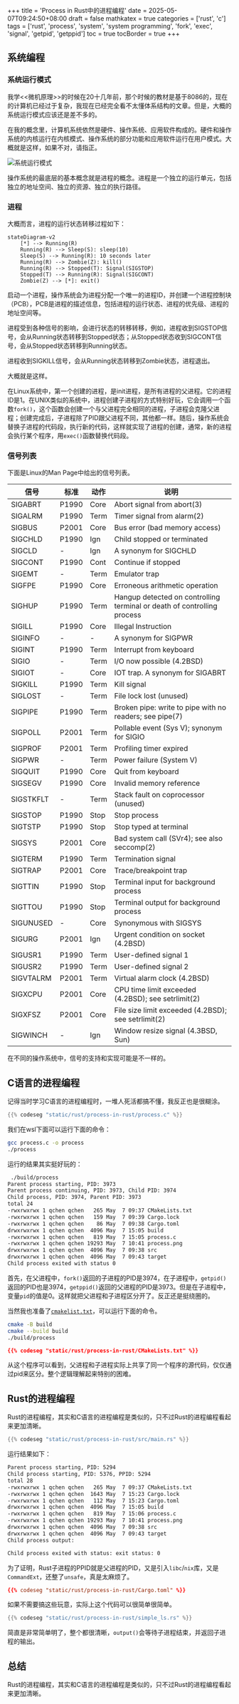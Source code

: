 +++
title = 'Process in Rust中的进程编程'
date = 2025-05-07T09:24:50+08:00
draft = false
mathkatex = true
categories = ['rust', 'c']
tags = ['rust', 'process', 'system', 'system programming', 'fork', 'exec', 'signal', 'getpid', 'getppid']
toc = true
tocBorder = true
+++

## 系统编程

### 系统运行模式

我学<<微机原理>>的时候在20十几年前，那个时候的教材是基于8086的，现在的计算机已经过于复杂，我现在已经完全看不太懂体系结构的文章。但是，大概的系统运行模式应该还是差不多的。

在我的概念里，计算机系统依然是硬件、操作系统、应用软件构成的。硬件和操作系统的内核运行在内核模式、操作系统的部分功能和应用软件运行在用户模式。大概就是这样，如果不对，请指正。

![系统运行模式](/rust/process-in-rust/process.png)

操作系统的最底层的基本概念就是进程的概念。进程是一个独立的运行单元，包括独立的地址空间、独立的资源、独立的执行路径。

### 进程

大概而言，进程的运行状态转移过程如下：

```mermaid
stateDiagram-v2
    [*] --> Running(R)
    Running(R) --> Sleep(S): sleep(10)
    Sleep(S) --> Running(R): 10 seconds later
    Running(R) --> Zombie(Z): kill()
    Running(R) --> Stopped(T): Signal(SIGSTOP)
    Stopped(T) --> Running(R): Signal(SIGCONT)
    Zombie(Z) --> [*]: exit()
```

启动一个进程，操作系统会为进程分配一个唯一的进程ID，并创建一个进程控制块（PCB），PCB是进程的描述信息，包括进程的运行状态、进程的优先级、进程的地址空间等。

进程受到各种信号的影响，会进行状态的转移转移，例如，进程收到SIGSTOP信号，会从Running状态转移到Stopped状态；从Stopped状态收到SIGCONT信号，会从Stopped状态转移到Running状态。

进程收到SIGKILL信号，会从Running状态转移到Zombie状态，进程退出。

大概就是这样。

在Linux系统中，第一个创建的进程，是init进程，是所有进程的父进程。它的进程ID是1。在UNIX类似的系统中，进程创建子进程的方式特别好玩，它会调用一个函数`fork()`，这个函数会创建一个与父进程完全相同的进程，子进程会克隆父进程；创建完成后，子进程除了PID跟父进程不同，其他都一样。随后，操作系统会替换子进程的代码段，执行新的代码，这样就实现了进程的创建，通常，新的进程会执行某个程序，用`exec()`函数替换代码段。

### 信号列表

下面是Linux的Man Page中给出的信号列表。

| 信号 | 标准 | 动作 | 说明 |
|------|------|------|------|
| SIGABRT | P1990 | Core | Abort signal from abort(3) |
| SIGALRM | P1990 | Term | Timer signal from alarm(2) |
| SIGBUS | P2001 | Core | Bus error (bad memory access) |
| SIGCHLD | P1990 | Ign | Child stopped or terminated |
| SIGCLD | - | Ign | A synonym for SIGCHLD |
| SIGCONT | P1990 | Cont | Continue if stopped |
| SIGEMT | - | Term | Emulator trap |
| SIGFPE | P1990 | Core | Erroneous arithmetic operation |
| SIGHUP | P1990 | Term | Hangup detected on controlling terminal or death of controlling process |
| SIGILL | P1990 | Core | Illegal Instruction |
| SIGINFO | - | - | A synonym for SIGPWR |
| SIGINT | P1990 | Term | Interrupt from keyboard |
| SIGIO | - | Term | I/O now possible (4.2BSD) |
| SIGIOT | - | Core | IOT trap. A synonym for SIGABRT |
| SIGKILL | P1990 | Term | Kill signal |
| SIGLOST | - | Term | File lock lost (unused) |
| SIGPIPE | P1990 | Term | Broken pipe: write to pipe with no readers; see pipe(7) |
| SIGPOLL | P2001 | Term | Pollable event (Sys V); synonym for SIGIO |
| SIGPROF | P2001 | Term | Profiling timer expired |
| SIGPWR | - | Term | Power failure (System V) |
| SIGQUIT | P1990 | Core | Quit from keyboard |
| SIGSEGV | P1990 | Core | Invalid memory reference |
| SIGSTKFLT | - | Term | Stack fault on coprocessor (unused) |
| SIGSTOP | P1990 | Stop | Stop process |
| SIGTSTP | P1990 | Stop | Stop typed at terminal |
| SIGSYS | P2001 | Core | Bad system call (SVr4); see also seccomp(2) |
| SIGTERM | P1990 | Term | Termination signal |
| SIGTRAP | P2001 | Core | Trace/breakpoint trap |
| SIGTTIN | P1990 | Stop | Terminal input for background process |
| SIGTTOU | P1990 | Stop | Terminal output for background process |
| SIGUNUSED | - | Core | Synonymous with SIGSYS |
| SIGURG | P2001 | Ign | Urgent condition on socket (4.2BSD) |
| SIGUSR1 | P1990 | Term | User-defined signal 1 |
| SIGUSR2 | P1990 | Term | User-defined signal 2 |
| SIGVTALRM | P2001 | Term | Virtual alarm clock (4.2BSD) |
| SIGXCPU | P2001 | Core | CPU time limit exceeded (4.2BSD); see setrlimit(2) |
| SIGXFSZ | P2001 | Core | File size limit exceeded (4.2BSD); see setrlimit(2) |
| SIGWINCH | - | Ign | Window resize signal (4.3BSD, Sun) |

在不同的操作系统中，信号的支持和实现可能是不一样的。

## C语言的进程编程

记得当时学习C语言的进程编程时，一堆人死活都搞不懂，我反正也是很糊涂。

```c
{{% codeseg "static/rust/process-in-rust/process.c" %}}
```

我们在wsl下面可以运行下面的命令：

```bash
gcc process.c -o process
./process
```

运行的结果其实挺好玩的：

```bash
 ./build/process 
Parent process starting, PID: 3973
Parent process continuing, PID: 3973, Child PID: 3974
Child process, PID: 3974, Parent PID: 3973
total 24
-rwxrwxrwx 1 qchen qchen   265 May  7 09:37 CMakeLists.txt
-rwxrwxrwx 1 qchen qchen   159 May  7 09:39 Cargo.lock
-rwxrwxrwx 1 qchen qchen    86 May  7 09:38 Cargo.toml
drwxrwxrwx 1 qchen qchen  4096 May  7 15:05 build
-rwxrwxrwx 1 qchen qchen   819 May  7 15:05 process.c
-rwxrwxrwx 1 qchen qchen 19293 May  7 10:41 process.png
drwxrwxrwx 1 qchen qchen  4096 May  7 09:38 src
drwxrwxrwx 1 qchen qchen  4096 May  7 09:43 target
Child process exited with status 0
```

首先，在父进程中，`fork()`返回的子进程的PID是3974，在子进程中，`getpid()`返回的PID也是3974，`getppid()`返回的父进程的PID是3973。但是在子进程中，变量`pid`的值是0。这样就把父进程和子进程区分开了。反正还是挺绕圈的。

当然我也准备了[`cmakelist.txt`](/rust/process-in-rust/CMakeLists.txt)，可以运行下面的命令。

```bash
cmake -B build
cmake --build build
./build/process
```

```cmake
{{% codeseg "static/rust/process-in-rust/CMakeLists.txt" %}}
```

从这个程序可以看到，父进程和子进程实际上共享了同一个程序的源代码，仅仅通过pid来区分。整个逻辑理解起来特别的困难。

## Rust的进程编程

Rust的进程编程，其实和C语言的进程编程是类似的，只不过Rust的进程编程看起来更加清晰。

```rust
{{% codeseg "static/rust/process-in-rust/src/main.rs" %}}
```

运行结果如下：

```bash
Parent process starting, PID: 5294
Child process starting, PID: 5376, PPID: 5294
total 28
-rwxrwxrwx 1 qchen qchen   265 May  7 09:37 CMakeLists.txt
-rwxrwxrwx 1 qchen qchen  1643 May  7 15:23 Cargo.lock
-rwxrwxrwx 1 qchen qchen   112 May  7 15:23 Cargo.toml
drwxrwxrwx 1 qchen qchen  4096 May  7 15:05 build
-rwxrwxrwx 1 qchen qchen   819 May  7 15:06 process.c
-rwxrwxrwx 1 qchen qchen 19293 May  7 10:41 process.png
drwxrwxrwx 1 qchen qchen  4096 May  7 09:38 src
drwxrwxrwx 1 qchen qchen  4096 May  7 09:43 target
Child process output:

Child process exited with status: exit status: 0
```

为了证明，Rust子进程的PPID就是父进程的PID，又是引入`libc`/`nix`库，又是`CommandExt`，还整了`unsafe`，真是太麻烦了。

```toml
{{% codeseg "static/rust/process-in-rust/Cargo.toml" %}}
```

如果不需要搞这些玩意，实际上这个代码可以很简单很简单。

```rust
{{% codeseg "static/rust/process-in-rust/simple_ls.rs" %}}
```

简直是非常简单明了，整个都很清晰，`output()`会等待子进程结束，并返回子进程的输出。

## 总结

Rust的进程编程，其实和C语言的进程编程是类似的，只不过Rust的进程编程看起来更加清晰。
